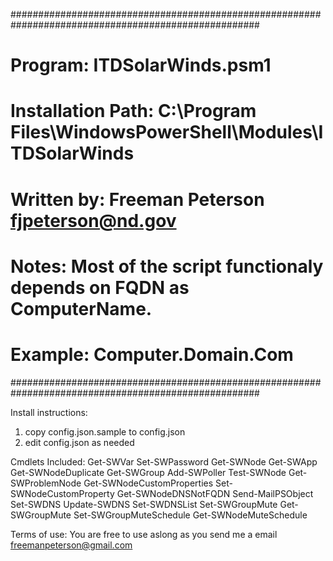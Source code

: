 #####################################################################################################
# Program:            ITDSolarWinds.psm1
# Installation Path:  C:\Program Files\WindowsPowerShell\Modules\ITDSolarWinds
# Written by:         Freeman Peterson fjpeterson@nd.gov
# Notes:              Most of the script functionaly depends on FQDN as ComputerName.
#                     Example: Computer.Domain.Com
#####################################################################################################

Install instructions:
1) copy config.json.sample to config.json
2) edit config.json as needed

Cmdlets Included:
Get-SWVar
Set-SWPassword
Get-SWNode
Get-SWApp
Get-SWNodeDuplicate
Get-SWGroup
Add-SWPoller
Test-SWNode
Get-SWProblemNode
Get-SWNodeCustomProperties
Set-SWNodeCustomProperty
Get-SWNodeDNSNotFQDN
Send-MailPSObject
Set-SWDNS
Update-SWDNS
Set-SWDNSList
Set-SWGroupMute
Get-SWGroupMute
Set-SWGroupMuteSchedule
Get-SWNodeMuteSchedule

Terms of use: 
You are free to use aslong as you send me a email freemanpeterson@gmail.com
